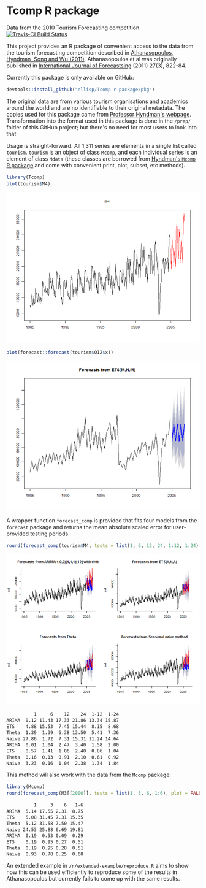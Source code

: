 # Tcomp R package
Data from the 2010 Tourism Forecasting competition
[![Travis-CI Build Status](https://travis-ci.org/ellisp/Tcomp-r-package.svg?branch=master)](https://travis-ci.org/ellisp/Tcomp-r-package)

This project provides an R package of convenient access to the data from the tourism forecasting competition described in [Athanasopoulos, Hyndman, Song and Wu (2011)](http://robjhyndman.com/papers/the-tourism-forecasting-competition/). Athanasopoulos et al was originally published in [International Journal of Forecastsing](http://www.forecasters.org/ijf) (2011) 27(3), 822-84.

Currently this package is only available on GitHub:





```r
devtools::install_github("ellisp/Tcomp-r-package/pkg")
```

The original data are from various tourism organisations and academics around the world and are no identifiable to their original metadata.  The copies used for this package came from [Professor Hyndman's webpage](http://robjhyndman.com/papers/the-tourism-forecasting-competition/).  Transformation into the format used in this package is done in the `/prep/` folder of this GitHub project; but there's no need for most users to look into that

Usage is straight-forward.  All 1,311 series are elements in a single list called `tourism`.  `tourism` is an object of class `Mcomp`, and each individual series is an element of class `Mdata` (these classes are borrowed from [Hyndman's `Mcomp` R package](https://cran.r-project.org/package=Mcomp) and come with convenient print, plot, subset, etc methods).


```r
library(Tcomp)
plot(tourism$M4)
```

![plot of chunk unnamed-chunk-3](figure/unnamed-chunk-3-1.png)

```r
plot(forecast::forecast(tourism$Q12$x))
```

![plot of chunk unnamed-chunk-3](figure/unnamed-chunk-3-2.png)

A wrapper function `forecast_comp` is provided that fits four models from the `forecast` package and returns the mean absolute scaled error for user-provided testing periods.

```r
round(forecast_comp(tourism$M4, tests = list(1, 6, 12, 24, 1:12, 1:24), plot = TRUE), 2)
```

![plot of chunk unnamed-chunk-4](figure/unnamed-chunk-4-1.png)

```
          1     6    12    24  1-12  1-24
ARIMA  0.12 11.43 17.33 21.86 13.34 15.87
ETS    4.88 15.53  7.45 15.44  8.15  8.68
Theta  1.39  1.39  6.38 13.50  5.41  7.36
Naive 27.86  1.72  7.31 15.31 11.24 14.64
ARIMA  0.01  1.04  2.47  3.40  1.58  2.00
ETS    0.57  1.41  1.06  2.40  0.86  1.04
Theta  0.16  0.13  0.91  2.10  0.61  0.92
Naive  3.23  0.16  1.04  2.38  1.34  1.84
```

This method will also work with the data from the `Mcomp` package:


```r
library(Mcomp)
round(forecast_comp(M3[[2000]], tests = list(1, 3, 6, 1:6), plot = FALSE), 2)
```

```
          1     3    6   1-6
ARIMA  5.14 17.55 2.31  8.75
ETS    5.08 31.45 7.31 15.35
Theta  5.12 31.58 7.50 15.47
Naive 24.53 25.88 6.69 19.81
ARIMA  0.19  0.53 0.09  0.29
ETS    0.19  0.95 0.27  0.51
Theta  0.19  0.95 0.28  0.51
Naive  0.93  0.78 0.25  0.68
```

An extended example in `/r/extended-example/reproduce.R` aims to show how this can be used efficiently to reproduce some of the results in Athanasopoulos but currently fails to come up with the same results.

